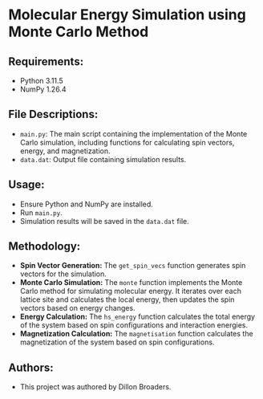 # Molecular Energy Simulation using Monte Carlo Method

## Requirements:

- Python 3.11.5
- NumPy 1.26.4

## File Descriptions:

- `main.py`: The main script containing the implementation of the Monte Carlo simulation, including functions for calculating spin vectors, energy, and magnetization.
- `data.dat`: Output file containing simulation results.

## Usage:

- Ensure Python and NumPy are installed.
- Run `main.py`.
- Simulation results will be saved in the `data.dat` file.

## Methodology:

- **Spin Vector Generation:** The `get_spin_vecs` function generates spin vectors for the simulation.
- **Monte Carlo Simulation:** The `monte` function implements the Monte Carlo method for simulating molecular energy. It iterates over each lattice site and calculates the local energy, then updates the spin vectors based on energy changes.
- **Energy Calculation:** The `hs_energy` function calculates the total energy of the system based on spin configurations and interaction energies.
- **Magnetization Calculation:** The `magnetisation` function calculates the magnetization of the system based on spin configurations.

## Authors:

- This project was authored by Dillon Broaders.
